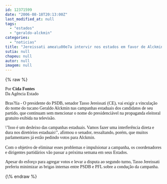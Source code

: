 ```yaml
---
id: 12371599
date: "2006-08-18T20:13:00Z"
last_modified_at: null
tags:
  - "estados"
  - "geraldo-alckmin"
categories:
  - "noticias"
title: "Jereissati amea\u00e7a intervir nos estados em favor de Alckmin"
sutia: null
chapeu: null
autor: null
imagem: null
---
```

{\% raw %}
<p><P><FONT face=Verdana>Por <STRONG>Cida Fontes</STRONG><BR>Da Agência Estado</P></FONT></p>
<p><P><FONT face=Verdana>Bras?lia - O presidente do PSDB, senador Tasso Jereissati (CE), vai exigir a vinculação do nome do tucano Geraldo Alckmin nas campanhas estaduais dos candidatos de seu partido, que continuam sem mencionar o nome do presidenciável na propaganda eleitoral gratuito exibida na televisão. </FONT></P></p>
<p><P><FONT face=Verdana>\"Isso é um desleixo das campanhas estaduais. Vamos fazer uma interferência direta e dura nos diretórios estaduais\", afirmou o senador, ressaltando, porém, que muitos parlamentares já estão pedindo votos para Alckmin. <BR><BR>Com o objetivo de eliminar esses problemas e impulsionar a campanha, os coordenadores e dirigentes partidários vão passar a próxima semana em seus Estados. </FONT></P></p>
<p><P><FONT face=Verdana>Apesar do esforço para agregar votos e levar a disputa ao segundo turno, Tasso Jereissati preferiu minimizar as brigas internas entre PSDB e PFL sobre a condução da campanha.</FONT> </P> </p>
{\% endraw %}